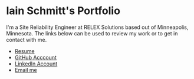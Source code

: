 Iain Schmitt's Portfolio 
===
I'm a Site Reliability Engineer at RELEX Solutions based out of Minneapolis, Minnesota.
The links below can be used to review my work or to get in contact with me.
- <a href="/resume">Resume</a>
- <a href="https://github.com/eoncarlyle">GitHub Acccount</a>
- <a href="https://www.linkedin.com/in/iain-schmitt/">LinkedIn Account<a>
- <a href="mailto:contact@iainschmitt.com">Email me</a>